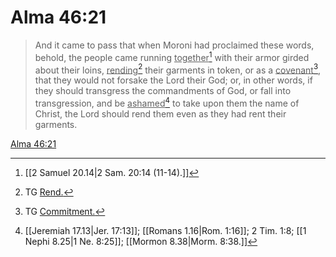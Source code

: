 # Alma 46:21

> And it came to pass that when Moroni had proclaimed these words, behold, the people came running <u>together</u>[^a] with their armor girded about their loins, <u>rending</u>[^b] their garments in token, or as a <u>covenant</u>[^c], that they would not forsake the Lord their God; or, in other words, if they should transgress the commandments of God, or fall into transgression, and be <u>ashamed</u>[^d] to take upon them the name of Christ, the Lord should rend them even as they had rent their garments.

[Alma 46:21](https://www.churchofjesuschrist.org/study/scriptures/bofm/alma/46?lang=eng&id=p21#p21)


[^a]: [[2 Samuel 20.14|2 Sam. 20:14 (11-14).]]
[^b]: TG [Rend.](https://www.churchofjesuschrist.org/study/scriptures/tg/rend?lang=eng)
[^c]: TG [Commitment.](https://www.churchofjesuschrist.org/study/scriptures/tg/commitment?lang=eng)
[^d]: [[Jeremiah 17.13|Jer. 17:13]]; [[Romans 1.16|Rom. 1:16]]; 2 Tim. 1:8; [[1 Nephi 8.25|1 Ne. 8:25]]; [[Mormon 8.38|Morm. 8:38.]]
